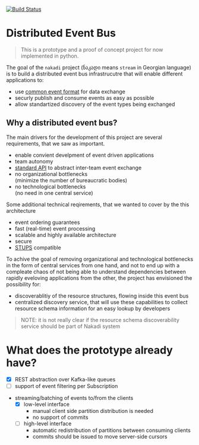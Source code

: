 [![Build Status](https://travis-ci.org/zalando/nakadi.svg)](https://travis-ci.org/zalando/nakadi)

Distributed Event Bus
=====================

> This is a prototype and a proof of concept project for now implemented in python.

The goal of the `nakadi` project (ნაკადი means `stream` in Georgian language) is to build a distributed event bus infrastrucutre that will enable different applications to:

* use [common event format](/docs/EventSchema.md) for data exchange
* securly publish and consume events as easy as possible
* allow standartized discovery of the event types being exchanged

Why a distributed event bus?
----------------------------

The main drivers for the development of this project are several requirements, that we saw as important.

* enable convient develpment of event driven applications
* team autonomy
* [standard API](/swagger.yaml) to abstract inter-team event exchange
* no organizational bottlenecks  
  (minimize the number of bureaucratic bodies)
* no technological bottlenecks  
  (no need in one central service)

Some additional technical reqirements, that we wanted to cover by the this architecture

* event ordering guarantees
* fast (real-time) event processing
* scalable and highly available architecture
* secure
* [STUPS](https://stups.io/) compatible

To achive the goal of removing organizational and technological bottlenecks in the form of central services from one hand, and not to end up with a compleate chaos of not being able to understand dependencies between rapidly eveloving applications from the other, the project has envisioned the possibility for:

* discoverablitiy of the resource structures, flowing inside this event bus
* centralized discovery service, that will use these capabilities to collect resource schema information for an easy lookup by developers

> NOTE: it is not really clear if the resource schema discoverability service should be part of Nakadi system

What does the prototype already have?
=====================================

* [x] REST abstraction over Kafka-like queues
* [ ] support of event filtering per Subscription
* streaming/batching of events to/from the clients
  * [x] low-level interface
    * manual client side partition distribution is needed
    * no support of commits
  * [ ] high-level interface
    * automatic redistribution of partitions between consuming clients
    * commits should be issued to move server-side cursors
